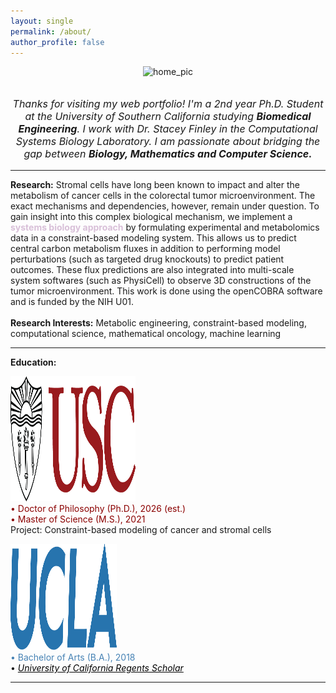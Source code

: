 ```yaml
---
layout: single
permalink: /about/
author_profile: false
---
```

<center>
<img src="/images/IMG_0416.PNG" alt="home_pic" width="350" height="350">
</center>

<br>

<center><p style="font-size:16px"><i>Thanks for visiting my web portfolio! I'm a 2nd year Ph.D. Student at the University of Southern California studying <b>Biomedical Engineering</b>. I work with Dr. Stacey Finley in the Computational Systems Biology Laboratory. I am passionate about bridging the gap between <b>Biology, Mathematics and Computer Science.</b></i></p>
</center>

<hr>

<b>Research:</b> Stromal cells have long been known to impact and alter the metabolism of cancer cells in the colorectal tumor microenvironment. The exact mechanisms and dependencies, however, remain under question. To gain insight into this complex biological mechanism, we implement a <font color="thistle"><b>systems biology approach</b></font> by formulating experimental and metabolomics data in a constraint-based modeling system. This allows us to predict central carbon metabolism fluxes in addition to performing model perturbations (such as targeted drug knockouts) to predict patient outcomes. These flux predictions are also integrated into multi-scale system softwares (such as PhysiCell) to observe 3D constructions of the tumor microenvironment. This work is done using the openCOBRA software and is funded by the NIH U01.
<br/>
<br> 
<b>Research Interests:</b> Metabolic engineering, constraint-based modeling, computational science, mathematical oncology, machine learning  

<hr>

<b>Education:</b>
<p>
<img src="/images/uscMono.png" alt="usc_logo" width="200" height="200">
<br>
<font color="darkred"> • Doctor of Philosophy (Ph.D.), 2026 (est.) </font> <br>
<font color="darkred">  • Master of Science (M.S.), 2021 </font>  <br>
Project: Constraint-based modeling of cancer and stromal cells
</p>
<p>
<img src="/images/ucla.png" alt="ucla_logo" width="170" height="170">
<br>
<font color="steelblue"> • Bachelor of Arts (B.A.), 2018 <br> </font>
• <a href="https://prospective-ugstudents-ucla.academicworks.com/opportunities/334" style="color: black"><i> University of California Regents Scholar </i></a> <br>
<hr>

